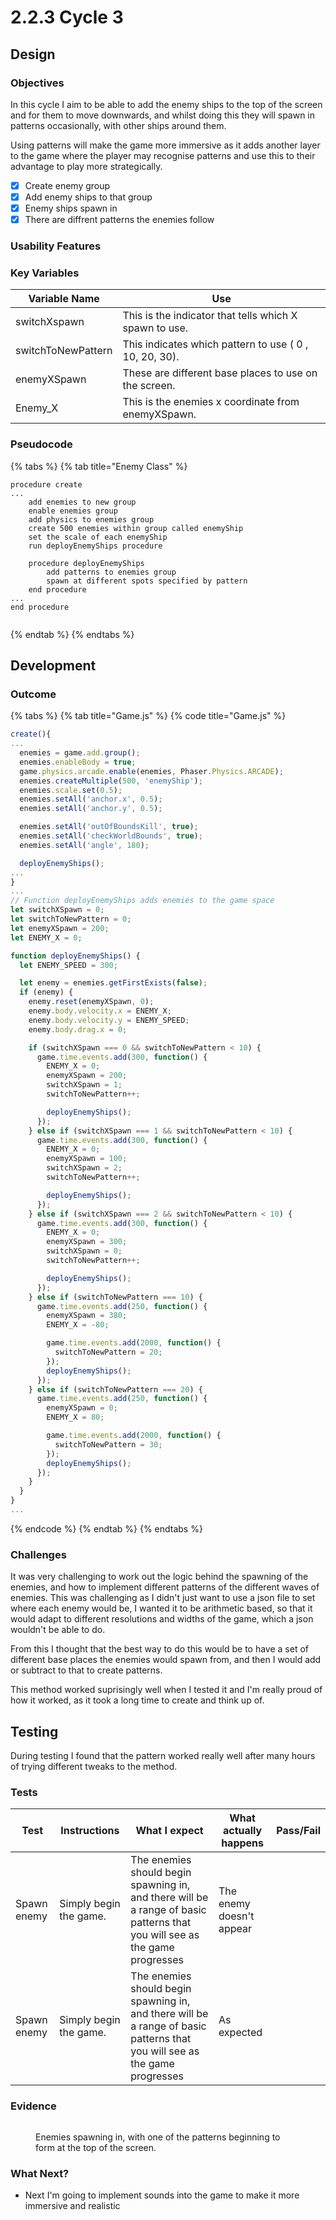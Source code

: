 # 2.2.3 Cycle 3

## Design <a href="#design" id="design"></a>

### Objectives <a href="#objectives" id="objectives"></a>

In this cycle I aim to be able to add the enemy ships to the top of the screen and for them to move downwards, and whilst doing this they will spawn in patterns occasionally, with other ships around them.&#x20;

Using patterns will make the game more immersive as it adds another layer to the game where the player may recognise patterns and use this to their advantage to play more strategically.&#x20;

* [x] Create enemy group
* [x] Add enemy ships to that group
* [x] Enemy ships spawn in
* [x] There are diffrent patterns the enemies follow

### Usability Features <a href="#usability-features" id="usability-features"></a>

### Key Variables <a href="#key-variables" id="key-variables"></a>

| Variable Name      | Use                                                    |
| ------------------ | ------------------------------------------------------ |
| switchXspawn       | This is the indicator that tells which X spawn to use. |
| switchToNewPattern | This indicates which pattern to use ( 0 , 10, 20, 30). |
| enemyXSpawn        | These are different base places to use on the screen.  |
| Enemy\_X           | This is the enemies x coordinate from enemyXSpawn.     |

### Pseudocode <a href="#pseudocode" id="pseudocode"></a>

{% tabs %}
{% tab title="Enemy Class" %}
```
procedure create
...
    add enemies to new group
    enable enemies group
    add physics to enemies group
    create 500 enemies within group called enemyShip
    set the scale of each enemyShip
    run deployEnemyShips procedure
    
    procedure deployEnemyShips
        add patterns to enemies group
        spawn at different spots specified by pattern
    end procedure
...
end procedure
    
```
{% endtab %}
{% endtabs %}

## Development <a href="#development" id="development"></a>

### Outcome <a href="#outcome" id="outcome"></a>

{% tabs %}
{% tab title="Game.js" %}
{% code title="Game.js" %}
```typescript
create(){
...
  enemies = game.add.group();
  enemies.enableBody = true;
  game.physics.arcade.enable(enemies, Phaser.Physics.ARCADE);
  enemies.createMultiple(500, 'enemyShip');
  enemies.scale.set(0.5);
  enemies.setAll('anchor.x', 0.5);
  enemies.setAll('anchor.y', 0.5);

  enemies.setAll('outOfBoundsKill', true);
  enemies.setAll('checkWorldBounds', true);
  enemies.setAll('angle', 180);

  deployEnemyShips();
...
}
...
// Function deployEnemyShips adds enemies to the game space
let switchXSpawn = 0;
let switchToNewPattern = 0;
let enemyXSpawn = 200;
let ENEMY_X = 0;

function deployEnemyShips() {
  let ENEMY_SPEED = 300;

  let enemy = enemies.getFirstExists(false);
  if (enemy) {
    enemy.reset(enemyXSpawn, 0);
    enemy.body.velocity.x = ENEMY_X;
    enemy.body.velocity.y = ENEMY_SPEED;
    enemy.body.drag.x = 0;

    if (switchXSpawn === 0 && switchToNewPattern < 10) {
      game.time.events.add(300, function() {
        ENEMY_X = 0;
        enemyXSpawn = 200;
        switchXSpawn = 1;
        switchToNewPattern++;

        deployEnemyShips();
      });
    } else if (switchXSpawn === 1 && switchToNewPattern < 10) {
      game.time.events.add(300, function() {
        ENEMY_X = 0;
        enemyXSpawn = 100;
        switchXSpawn = 2;
        switchToNewPattern++;

        deployEnemyShips();
      });
    } else if (switchXSpawn === 2 && switchToNewPattern < 10) {
      game.time.events.add(300, function() {
        ENEMY_X = 0;
        enemyXSpawn = 300;
        switchXSpawn = 0;
        switchToNewPattern++;

        deployEnemyShips();
      });
    } else if (switchToNewPattern === 10) {
      game.time.events.add(250, function() {
        enemyXSpawn = 380;
        ENEMY_X = -80;

        game.time.events.add(2000, function() {
          switchToNewPattern = 20;
        });
        deployEnemyShips();
      });
    } else if (switchToNewPattern === 20) {
      game.time.events.add(250, function() {
        enemyXSpawn = 0;
        ENEMY_X = 80;

        game.time.events.add(2000, function() {
          switchToNewPattern = 30;
        });
        deployEnemyShips();
      });
    }
  }
}
...
```
{% endcode %}
{% endtab %}
{% endtabs %}

### Challenges <a href="#challenges" id="challenges"></a>

It was very challenging to work out the logic behind the spawning of the enemies, and how to implement different patterns of the different waves of enemies. This was challenging as I didn't just want to use a json file to set where each enemy would be, I wanted it to be arithmetic based, so that it would adapt to different resolutions and widths of the game, which a json wouldn't be able to do.&#x20;

From this I thought that the best way to do this would be to have a set of different base places the enemies would spawn from, and then I would add or subtract to that to create patterns.&#x20;

This method worked suprisingly well when I tested it and I'm really proud of how it worked, as it took a long time to create and think up of.&#x20;

## Testing <a href="#testing" id="testing"></a>

During testing I found that the pattern worked really well after many hours of trying different tweaks to the method. &#x20;

### Tests <a href="#tests" id="tests"></a>

<table><thead><tr><th>Test</th><th>Instructions</th><th>What I expect</th><th>What actually happens</th><th data-type="select">Pass/Fail</th></tr></thead><tbody><tr><td>Spawn enemy</td><td>Simply begin the game.</td><td>The enemies should begin spawning in, and there will be a range of basic patterns that you will see as the game progresses</td><td>The enemy doesn't appear</td><td></td></tr><tr><td>Spawn enemy</td><td>Simply begin the game.</td><td>The enemies should begin spawning in, and there will be a range of basic patterns that you will see as the game progresses</td><td>As expected</td><td></td></tr></tbody></table>

### Evidence <a href="#evidence" id="evidence"></a>

<figure><img src="../.gitbook/assets/image.png" alt=""><figcaption><p>Enemies spawning in, with one of the patterns beginning to form at the top of the screen.</p></figcaption></figure>

### What Next?

* Next I'm going to implement sounds into the game to make it more immersive and realistic
